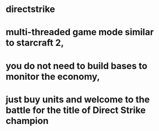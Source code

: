 # directstrike
# multi-threaded game mode similar to starcraft 2, 
# you do not need to build bases to monitor the economy, 
# just buy units and welcome to the battle for the title of Direct Strike champion
